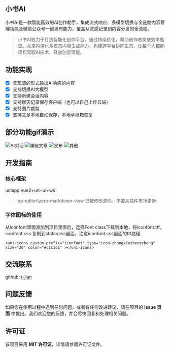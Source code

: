 ## 小书AI

小书AI是一款智能高效的AI创作助手，集成流式响应、多模型切换与全链路内容管理功能及微信公众号一键发布能力，覆盖从灵感记录到内容分发的全流程。

>小书AI致力于打造智能化创作平台，通过持续优化，帮助创作者突破效率瓶颈。未来将深化多模态内容生成能力，构建跨平台协同生态，让每个人都能轻松驾驭AI技术，释放创意潜能。

## 功能实现

- [x] 实现流的形式输出AI响应的内容
- [x] 支持切换AI大模型
- [x] 支持新建会话内容
- [x] 支持聊天记录保存客户端（也可以自己上传云端）
- [x] 支持图片裁剪
- [x] 支持文章本地自动保存，本地草稿箱恢复

## 部分功能gif演示

![AI对话](/gitmd/aiChat1.gif)
![编辑文章](/gitmd/editor.gif)
![发布](/gitmd/publish.gif)
![其他](/gitmd/order.gif)

## 开发指南 

### 核心框架 

uniapp vue2+uni-ui+ws

> sp-editor\zero-markdown-view 已被修改源码，不要从插件市场更新


### 字体图标的使用

从iconfont里面添加到项目里面后，选择Font class下载到本地，将iconfont.ttf，iconfont.css 复制到static/css里面，注意iconfont.css里面的ttf路径

```vue
<uni-icons custom-prefix="iconfont" type="icon-zhongxinshengcheng" size="20" color="#c1c1c1" ></uni-icons>
```

## 交流联系

github: [t-jian](https://github.com/t-jian)

## 问题反馈

如果您在使用过程中遇到任何问题，或者有任何改进建议，请在项目的 **Issue 页面** 中提出。我们欢迎您的反馈，并会尽快回复和处理相关问题。

## 许可证

该项目采用 **MIT 许可证**，详情请参阅许可证文件。



